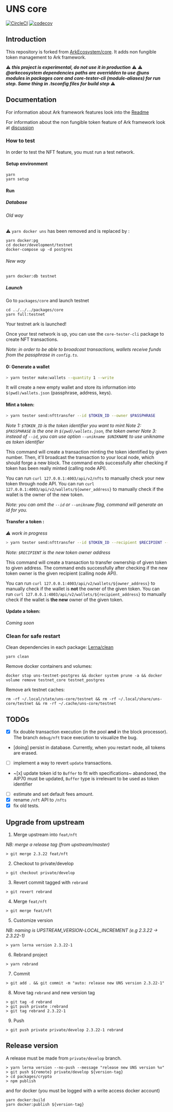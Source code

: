 # UNS core

[![CircleCI](https://circleci.com/gh/spacelephant/uns-core.svg?style=svg)](https://circleci.com/gh/spacelephant/uns-core)
[![codecov](https://codecov.io/gh/spacelephant/uns-core/branch/private%2Fdevelop/graph/badge.svg?token=bjar5IflF0)](https://codecov.io/gh/spacelephant/uns-core)

## Introduction

This repository is forked from [ArkEcosystem/core](https://github.com/ArkEcosystem/core).
It adds non fungible token management to Ark framework.

:warning: **_this project is experimental, do not use it in production_** :warning:
:warning: **_@arkecosystem dependencies paths are overridden to use @uns modules in packages core and core-tester-cli (module-aliases) for run step. Same thing in .tsconfig files for build step_** :warning:

## Documentation

For information about Ark framework features look into the [Readme](https://github.com/ArkEcosystem/core/blob/master/README.md)

For information about the non fungible token feature of Ark framework look at [discussion](https://github.com/ArkEcosystem/core/issues)

### How to test

In order to test the NFT feature, you must run a test network.

#### Setup environment

```
yarn
yarn setup
```

#### Run

##### Database

###### Old way

:warning: `yarn docker uns` has been removed and is replaced by :

```
yarn docker:pg
cd docker/development/testnet
docker-compose up -d postgres
```

###### New way

```
yarn docker:db testnet
```

##### Launch

Go to `packages/core` and launch testnet

```
cd ../../../packages/core
yarn full:testnet
```

Your testnet ark is launched!

Once your test network is up, you can use the `core-tester-cli` package to create NFT transactions.

_Note: in order to be able to broadcast transactions, wallets receive funds from the passphrase in `config.ts`._

#### 0: Generate a wallet

```bash
> yarn tester make:wallets --quantity 1 --write
```

It will create a new empty wallet and store its information into `$(pwd)/wallets.json` (passphrase, address, keys).

#### Mint a token:

```bash
> yarn tester send:nfttransfer --id $TOKEN_ID --owner $PASSPHRASE
```

_Note 1: `$TOKEN_ID` is the token identifier you want to mint_
_Note 2: `$PASSPHRASE` is the one in `$(pwd)/wallets.json`, the token owner_
_Note 3: instead of `--id`, you can use option `--unikname $UNIKNAME` to use unikname as token identifier_

This command will create a transaction minting the token identified by given number.
Then, it'll broadcast the transaction to your local node, which should forge a new block.
The command ends successfully after checking if token has been really minted (calling node API).

You can run `curl 127.0.0.1:4003/api/v2/nfts` to manually check your new token through node API.
You can run `curl 127.0.0.1:4003/api/v2/wallets/${owner_address}` to manually check if the wallet is the owner of the new token.

_Note: you can omit the `--id` or `--unikname` flag, command will generate an id for you._

#### Transfer a token :

_⚠️ work in progress_

```bash
> yarn tester send:nfttransfer --id $TOKEN_ID --recipient $RECIPIENT --owner $PASSPHRASE
```

_Note: `$RECIPIENT` is the new token owner address_

This command will create a transaction to transfer ownership of given token to given address.
The command ends successfully after checking if the new token owner is the given recipient (calling node API).

You can run `curl 127.0.0.1:4003/api/v2/wallets/${owner_address}` to manually check if the wallet is **not** the owner of the given token.
You can run `curl 127.0.0.1:4003/api/v2/wallets/${recipient_address}` to manually check if the wallet is **the new** owner of the given token.

#### Update a token:

_Coming soon_

### Clean for safe restart

Clean dependencies in each package: [Lerna/clean](https://github.com/lerna/lerna/tree/master/commands/clean#readme)

```
yarn clean
```

Remove docker containers and volumes:

```
docker stop uns-testnet-postgres && docker system prune -a && docker volume remove testnet_core testnet_postgres
```

Remove ark testnet caches:

```
rm -rf ~/.local/state/uns-core/testnet && rm -rf ~/.local/share/uns-core/testnet && rm -rf ~/.cache/uns-core/testnet
```

## TODOs

-   [x] fix double transaction execution (in the pool **and** in the block processor). The branch `debug/nft` trace execution to visualize the bug.
-   [doing] persist in database. Currently, when you restart node, all tokens are erased.
-   [ ] implement a way to revert `update` transactions.
-   ~[x] update token id to `Buffer` to fit with specifications~ abandoned, the AIP70 must be updated, `Buffer` type is irrelevant to be used as token identifier
-   [ ] estimate and set default fees amount.
-   [x] rename `/nft` API to `/nfts`
-   [x] fix old tests.

## Upgrade from upstream

1. Merge upstream into `feat/nft`

_NB: merge a release tag (from upstream/master)_

```
> git merge 2.3.22 feat/nft
```

2. Checkout to private/develop

```
> git checkout private/develop
```

3. Revert commit tagged with `rebrand`

```
> git revert rebrand
```

4. Merge `feat/nft`

```
> git merge feat/nft
```

5. Customize version

_NB: naming is UPSTREAM_VERSION-LOCAL_INCREMENT (e.g 2.3.22 -> 2.3.22-1)_

```
> yarn lerna version 2.3.22-1
```

6. Rebrand project

```
> yarn rebrand
```

7. Commit

```
> git add . && git commit -m "auto: release new UNS version 2.3.22-1"
```

8. Move tag `rebrand` and new version tag

```
> git tag -d rebrand
> git push private :rebrand
> git tag rebrand 2.3.22-1
```

9. Push

```
> git push private private/develop 2.3.22-1 rebrand
```

## Release version

A release must be made from `private/develop` branch.

```
> yarn lerna version --no-push --message "release new UNS version %v"
> git push ${remote} private/develop ${version-tag}
> cd packages/crypto
> npm publish
```

and for docker (you must be logged with a write access docker account)

```
yarn docker:build
yarn docker:publish ${version-tag}
```
